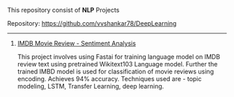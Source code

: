 

This repository consist of  **NLP** Projects

Repository: https://github.com/vvshankar78/DeepLearning

---

 1. [IMDB Movie Review - Sentiment Analysis](https://github.com/vvshankar78/DeepLearning/tree/master/Natural%20Language%20Models/imdb)

     This project involves using Fastai for training language model on IMDB review text using pretrained Wikitext103 Language model. Further the trained IMBD model is used for classification of movie reviews using encoding. Achieves 94% accuracy. Techniques used are - topic modeling, LSTM, Transfer Learning, deep learning.

